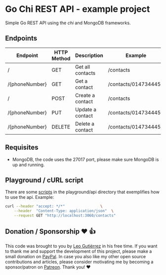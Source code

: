 # Go Chi REST API - example project

Simple Go REST API using the _chi_ and MongoDB frameworks.

## Endpoints

| Endpoint       | HTTP Method | Description      | Example              |
| -------------- | ----------- | ---------------- | -------------------- |
| /              | GET         | Get all contacts | /contacts            |
| /{phoneNumber} | GET         | Get a contact    | /contacts/0147344454 |
| /              | POST        | Create a contact | /contacts            |
| /{phoneNumber} | PUT         | Update a contact | /contacts/0147344454 |
| /{phoneNumber} | DELETE      | Delete a contact | /contacts/0147344454 |

## Requisites

- MongoDB, the code uses the 27017 port, please make sure MongoDB is up and running.

## Playground / cURL script

There are some [scripts](playground/api) in the playground/api directory that exemplifies how to use the api. Example:

```bash
curl --header "accept: */*"                \
    --header  "Content-Type: application/json"  \
    --request GET "http://localhost:3060/contacts"
```

## Donation / Sponsorship ❤️ 👍

This code was brought to you by [Leo Gutiérrez](https://github.com/leogtzr) in his free time. If you want to thank me and support the development of this project, please make a small donation on [PayPal](https://www.paypal.me/leogtzr). In case you also like my other open source contributions and articles, please consider motivating me by becoming a sponsor/patron on [Patreon](https://www.patreon.com/leogtzr). Thank you! ❤️
